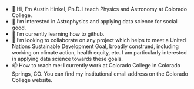 - 👋 Hi, I’m Austin Hinkel, Ph.D. I teach Physics and Astronomy at Colorado College.
- 👀 I’m interested in Astrophysics and applying data science for social good.
- 🌱 I’m currently learning how to github.
- 💞️ I’m looking to collaborate on any project which helps to meet a United Nations Sustainable Development Goal, broadly construed, including working on climate action, health equity, etc.  I am particularly interested in applying data science towards these goals.
- 📫 How to reach me: I currently work at Colorado College in Colorado Springs, CO.  You can find my institutional email address on the Colorado College website.

<!---
ahinkel/ahinkel is a ✨ special ✨ repository because its `README.md` (this file) appears on your GitHub profile.
You can click the Preview link to take a look at your changes.
--->
